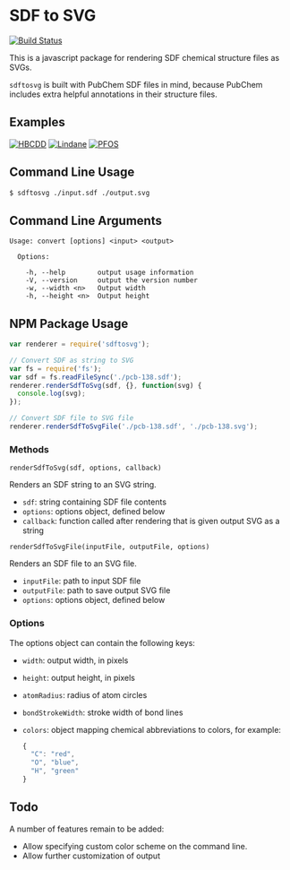 # SDF to SVG

[![Build Status](https://travis-ci.org/SilentSpringInstitute/sdftosvg.svg?branch=master)](https://travis-ci.org/SilentSpringInstitute/sdftosvg)

This is a javascript package for rendering SDF chemical structure files as SVGs.

`sdftosvg` is built with PubChem SDF files in mind, because PubChem includes extra helpful annotations in their structure files.

## Examples
[![HBCDD](https://raw.githubusercontent.com/SilentSpringInstitute/sdftosvg/master/examples/HBCDD.png)](https://pubchem.ncbi.nlm.nih.gov/compound/1_2_5_6_9_10-hexabromocyclododecane)
[![Lindane](https://raw.githubusercontent.com/SilentSpringInstitute/sdftosvg/master/examples/Lind.png)](https://pubchem.ncbi.nlm.nih.gov/compound/727)
[![PFOS](https://raw.githubusercontent.com/SilentSpringInstitute/sdftosvg/master/examples/PFOS.png)](https://pubchem.ncbi.nlm.nih.gov/compound/74483)

## Command Line Usage

```bash
$ sdftosvg ./input.sdf ./output.svg
```

## Command Line Arguments
```
Usage: convert [options] <input> <output>

  Options:

    -h, --help        output usage information
    -V, --version     output the version number
    -w, --width <n>   Output width
    -h, --height <n>  Output height
```

## NPM Package Usage

```js
var renderer = require('sdftosvg');

// Convert SDF as string to SVG
var fs = require('fs');
var sdf = fs.readFileSync('./pcb-138.sdf');
renderer.renderSdfToSvg(sdf, {}, function(svg) {
  console.log(svg);
});

// Convert SDF file to SVG file
renderer.renderSdfToSvgFile('./pcb-138.sdf', './pcb-138.svg');
```

### Methods

`renderSdfToSvg(sdf, options, callback)`

Renders an SDF string to an SVG string.

- `sdf`: string containing SDF file contents
- `options`: options object, defined below
- `callback`: function called after rendering that is given output SVG as a string

`renderSdfToSvgFile(inputFile, outputFile, options)`

Renders an SDF file to an SVG file.

- `inputFile`: path to input SDF file
- `outputFile`: path to save output SVG file
- `options`: options object, defined below

### Options
The options object can contain the following keys:

- `width`: output width, in pixels
- `height`: output height, in pixels
- `atomRadius`: radius of atom circles
- `bondStrokeWidth`: stroke width of bond lines
- `colors`: object mapping chemical abbreviations to colors, for example:

  ```js
  {
    "C": "red",
    "O", "blue",
    "H", "green"
  }
  ```

## Todo
A number of features remain to be added:
- Allow specifying custom color scheme on the command line.
- Allow further customization of output
